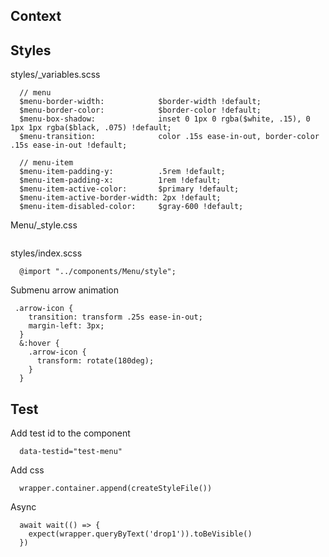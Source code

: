 
## Context


## Styles
styles/_variables.scss
```
  // menu
  $menu-border-width:            $border-width !default;
  $menu-border-color:            $border-color !default;
  $menu-box-shadow:              inset 0 1px 0 rgba($white, .15), 0 1px 1px rgba($black, .075) !default;
  $menu-transition:              color .15s ease-in-out, border-color .15s ease-in-out !default;

  // menu-item
  $menu-item-padding-y:          .5rem !default;
  $menu-item-padding-x:          1rem !default;
  $menu-item-active-color:       $primary !default;
  $menu-item-active-border-width: 2px !default;
  $menu-item-disabled-color:     $gray-600 !default;
```
Menu/_style.css
```

```

styles/index.scss
```
  @import "../components/Menu/style";
```


Submenu arrow animation
```
 .arrow-icon {
    transition: transform .25s ease-in-out;
    margin-left: 3px;
  }
  &:hover {
    .arrow-icon {
      transform: rotate(180deg);
    }
  }
```
## Test
Add test id to the component
```
  data-testid="test-menu"
```

Add css
```
  wrapper.container.append(createStyleFile())
```

Async 
```
  await wait(() => {
    expect(wrapper.queryByText('drop1')).toBeVisible()
  })
```